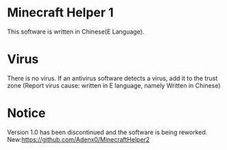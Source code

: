 # Minecraft Helper 1
This software is written in Chinese(E Language).
# Virus
There is no virus.
If an antivirus software detects a virus, add it to the trust zone
(Report virus cause: written in E language, namely Written in Chinese)
# Notice
Version 1.0 has been discontinued and the software is being reworked.
New:https://github.com/Adenx0/MinecraftHelper2
